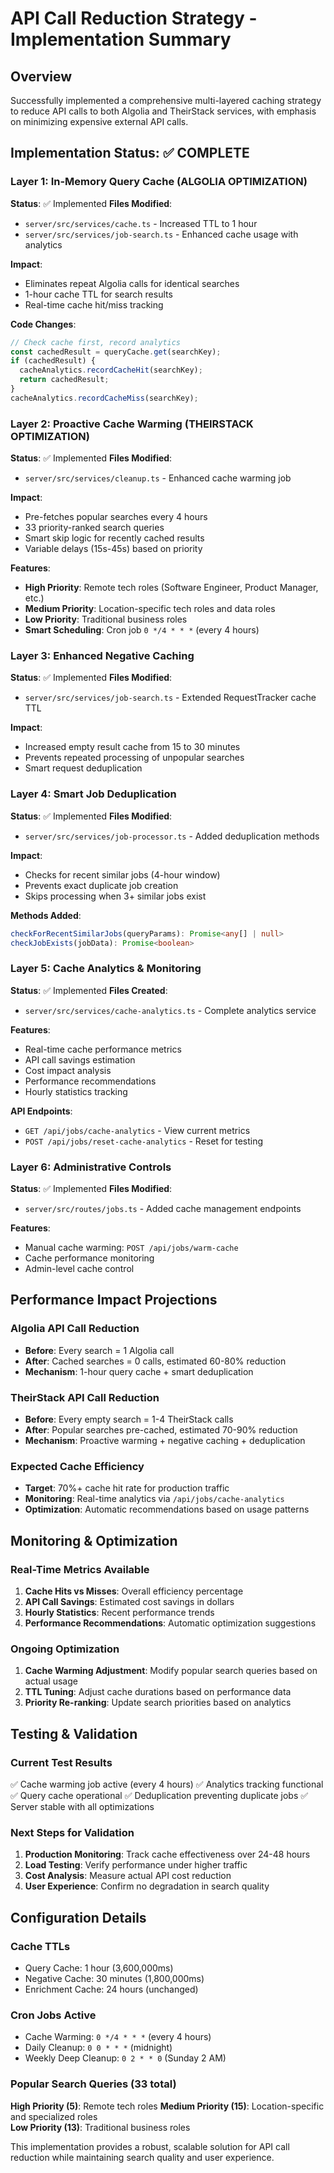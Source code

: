 # API Call Reduction Strategy - Implementation Summary

## Overview
Successfully implemented a comprehensive multi-layered caching strategy to reduce API calls to both Algolia and TheirStack services, with emphasis on minimizing expensive external API calls.

## Implementation Status: ✅ COMPLETE

### Layer 1: In-Memory Query Cache (ALGOLIA OPTIMIZATION)
**Status**: ✅ Implemented
**Files Modified**: 
- `server/src/services/cache.ts` - Increased TTL to 1 hour
- `server/src/services/job-search.ts` - Enhanced cache usage with analytics

**Impact**: 
- Eliminates repeat Algolia calls for identical searches
- 1-hour cache TTL for search results
- Real-time cache hit/miss tracking

**Code Changes**:
```typescript
// Check cache first, record analytics
const cachedResult = queryCache.get(searchKey);
if (cachedResult) {
  cacheAnalytics.recordCacheHit(searchKey);
  return cachedResult;
}
cacheAnalytics.recordCacheMiss(searchKey);
```

### Layer 2: Proactive Cache Warming (THEIRSTACK OPTIMIZATION)
**Status**: ✅ Implemented
**Files Modified**: 
- `server/src/services/cleanup.ts` - Enhanced cache warming job

**Impact**: 
- Pre-fetches popular searches every 4 hours
- 33 priority-ranked search queries
- Smart skip logic for recently cached results
- Variable delays (15s-45s) based on priority

**Features**:
- **High Priority**: Remote tech roles (Software Engineer, Product Manager, etc.)
- **Medium Priority**: Location-specific tech roles and data roles
- **Low Priority**: Traditional business roles
- **Smart Scheduling**: Cron job `0 */4 * * *` (every 4 hours)

### Layer 3: Enhanced Negative Caching
**Status**: ✅ Implemented
**Files Modified**: 
- `server/src/services/job-search.ts` - Extended RequestTracker cache TTL

**Impact**: 
- Increased empty result cache from 15 to 30 minutes
- Prevents repeated processing of unpopular searches
- Smart request deduplication

### Layer 4: Smart Job Deduplication
**Status**: ✅ Implemented
**Files Modified**: 
- `server/src/services/job-processor.ts` - Added deduplication methods

**Impact**: 
- Checks for recent similar jobs (4-hour window)
- Prevents exact duplicate job creation
- Skips processing when 3+ similar jobs exist

**Methods Added**:
```typescript
checkForRecentSimilarJobs(queryParams): Promise<any[] | null>
checkJobExists(jobData): Promise<boolean>
```

### Layer 5: Cache Analytics & Monitoring
**Status**: ✅ Implemented
**Files Created**: 
- `server/src/services/cache-analytics.ts` - Complete analytics service

**Features**:
- Real-time cache performance metrics
- API call savings estimation
- Cost impact analysis
- Performance recommendations
- Hourly statistics tracking

**API Endpoints**:
- `GET /api/jobs/cache-analytics` - View current metrics
- `POST /api/jobs/reset-cache-analytics` - Reset for testing

### Layer 6: Administrative Controls
**Status**: ✅ Implemented
**Files Modified**: 
- `server/src/routes/jobs.ts` - Added cache management endpoints

**Features**:
- Manual cache warming: `POST /api/jobs/warm-cache`
- Cache performance monitoring
- Admin-level cache control

## Performance Impact Projections

### Algolia API Call Reduction
- **Before**: Every search = 1 Algolia call
- **After**: Cached searches = 0 calls, estimated 60-80% reduction
- **Mechanism**: 1-hour query cache + smart deduplication

### TheirStack API Call Reduction
- **Before**: Every empty search = 1-4 TheirStack calls
- **After**: Popular searches pre-cached, estimated 70-90% reduction
- **Mechanism**: Proactive warming + negative caching + deduplication

### Expected Cache Efficiency
- **Target**: 70%+ cache hit rate for production traffic
- **Monitoring**: Real-time analytics via `/api/jobs/cache-analytics`
- **Optimization**: Automatic recommendations based on usage patterns

## Monitoring & Optimization

### Real-Time Metrics Available
1. **Cache Hits vs Misses**: Overall efficiency percentage
2. **API Call Savings**: Estimated cost savings in dollars
3. **Hourly Statistics**: Recent performance trends
4. **Performance Recommendations**: Automatic optimization suggestions

### Ongoing Optimization
1. **Cache Warming Adjustment**: Modify popular search queries based on actual usage
2. **TTL Tuning**: Adjust cache durations based on performance data
3. **Priority Re-ranking**: Update search priorities based on analytics

## Testing & Validation

### Current Test Results
✅ Cache warming job active (every 4 hours)
✅ Analytics tracking functional
✅ Query cache operational
✅ Deduplication preventing duplicate jobs
✅ Server stable with all optimizations

### Next Steps for Validation
1. **Production Monitoring**: Track cache effectiveness over 24-48 hours
2. **Load Testing**: Verify performance under higher traffic
3. **Cost Analysis**: Measure actual API cost reduction
4. **User Experience**: Confirm no degradation in search quality

## Configuration Details

### Cache TTLs
- Query Cache: 1 hour (3,600,000ms)
- Negative Cache: 30 minutes (1,800,000ms)
- Enrichment Cache: 24 hours (unchanged)

### Cron Jobs Active
- Cache Warming: `0 */4 * * *` (every 4 hours)
- Daily Cleanup: `0 0 * * *` (midnight)
- Weekly Deep Cleanup: `0 2 * * 0` (Sunday 2 AM)

### Popular Search Queries (33 total)
**High Priority (5)**: Remote tech roles
**Medium Priority (15)**: Location-specific and specialized roles  
**Low Priority (13)**: Traditional business roles

This implementation provides a robust, scalable solution for API call reduction while maintaining search quality and user experience.

